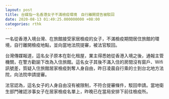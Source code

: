 ```yaml
---
layout: post
title: 台媒指一名香港女子不滿檢疫環境　自行離開提告被駁回
date: 2020-08-13 01:49:25.000000000 +08:00
categories: rthk
---
```


一名從香港入境台灣、在旅館接受家居檢疫的女子，不滿檢疫期間居住旅館的環境，自行離開檢疫地點，並向當地法院提審，被法官駁回。

台灣傳媒報道，這名女子原本在彰化租屋，業主得悉她從香港入境之後，通報主管機關，在警方勸諭下改為入住旅館。這名女子其後不滿入住的房間沒有窗戶、Wifi訊號差，質疑入住旅館居家檢疫剝奪人身自由，昨日凌晨自行乘的士到台北地方法院，向法院申請提審。

法官認為，這名女子的人身自由沒有被限制，不符合提審條件，駁回申請。當地衛生部門確認涉事女子在居家檢疫名單上，昨晚已在當局安排下前往檢疫所。
